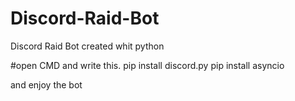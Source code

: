 # Discord-Raid-Bot
Discord Raid Bot created whit python

#open CMD and write this. 
pip install discord.py
pip install asyncio

and enjoy the bot
